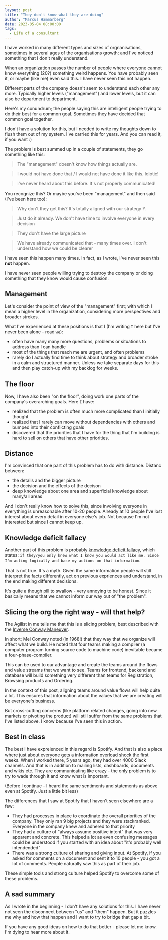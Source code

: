 ```yaml
---
layout: post
title: "They don't know what they are doing"
author: "Marcus Hammarberg"
date: 2023-05-04 08:00:00
tags:
  - Life of a consultant
---
```


I have worked in many different types and sizes of orgnanisations, sometimes in several ages of the organisations growth; and I've noticed something that I don't really understand.

When an organization passes the number of people where everyone cannot know everything (20?) something weird happens. You have probably seen it, or maybe (like me) even said this. I have never seen this not happen.

Different parts of the company doesn't seem to understand each other any more. Typically higher levels ("management") and lower levels, but it can also be department to department.

Here's my conundrum; the people saying this are intelligent people trying to do their best for a common goal. Sometimes they have decided that common goal together.

I don't have a solution for this, but I needed to write my thoughts down to flush them out of my system. I've carried this for years. And you can read it, if you want :)

<!-- excerpt-end -->

The problem is best summed up in a couple of statements, they go something like this:

> The "management" doesn't know how things actually are.

> I would not have done that / I would not have done it like this. Idiotic!

> I've never heard about this before. It's not properly communicated!

You recognize this? Or maybe you've been "management" and then said (I've been here too):

> Why don't they get this? It's totally aligned with our strategy Y.

> Just do it already. We don't have time to involve everyone in every decision

> They don't have the large picture

> We have already communicated that - many times over. I don't understand how we could be clearer

I have seen this happen many times. In fact, as I wrote, I've never seen this **not** happen.

I have never seen people willing trying to destroy the company or doing something that they know would cause confusion.

## Management

Let's consider the point of view of the "management" first; with which I mean a higher level in the organization, considering more perspectives and broader strokes.

What I've experienced at these positions is that I (I'm writing `I` here but I've never been alone - read `we`):

- often have many many more questions, problems or situations to address than I can handle
- most of the things that reach me are urgent, and often problems
- rarely do I actually find time to think about strategy and broader stroke in a calm and structured manner. Unless we take separate days for this and then play catch-up with my backlog for weeks.

## The floor

Now, I have also been "on the floor", doing work one parts of the company's overarching goals. Here `I` have:

- realized that the problem is often much more complicated than I initially thought
- realized that I rarely can move without dependencies with others and bumped into their conflicting goals
- discovered that the priorities that I have for the thing that I'm building is hard to sell on others that have other priorities.

## Distance

I'm convinced that one part of this problem has to do with distance. Distanc between:

- the details and the bigger picture
- the decision and the effects of the decison
- deep knowledge about one area and superficial knowledge about many/all areas

And I don't really know how to solve this, since involving everyone in everything is unreasonable after 10-20 people. Already at 10 people I've lost interest about every detail in everyone else's job. Not because I'm not interested but since I cannot keep up.

## Knowledge deficit fallacy

Another part of this problem is probably [knowledge deficit fallacy](https://deepstash.com/idea/249690/the-information-deficit-model), which states: `if they/you only knew what I know you would act like me. Since I'm acting logically and base my actions on that information`.

That is not true. It's a myth. Given the same information people will still interpret the facts differently, act on previous expriences and understand, in the end making different decisions.

It's quite a though pill to swallow - very annoying to be honest. Since it basically means that we cannot inform our way out of "the problem".

## Slicing the org the right way - will that help?

The Agilist in me tells me that this is a slicing problem, best described with the [Inverse Conway Maneuver](https://www.shortform.com/blog/inverse-conway-maneuver/).

In short; Mel Conway noted (in 1968!) that they way that we organize will affect what we build. He noted that four teams making a compiler (a computer program turning source code to machine code) inevitable became a four-phase-compiler.

This can be used to our advantage and create the teams around the flows and value streams that we want to see. Teams for frontend, backend and database will build something very different than teams for Registration, Browsing products and Ordering.

In the context of this post, aligning teams around value flows will help quite a lot. This ensures that information about the values that we are creating will be everyone's business.

But cross-cutting concerns (like platform related changes, going into new markets or pivoting the product) will still suffer from the same problems that I've listed above. I know because I've seen this in action.

## Best in class

The best I have expreienced in this regard is Spotify. And that is also a place where just about everyone gets a information overload shock the first weeks. When I worked there, 5 years ago, they had over 4000 Slack channels. And that is in addition to mailing lists, dashboards, documents and wikis etc. They are communicating like crazy - the only problem is to try to wade through it and know what is important.

(Before I continue - I heard the same sentiments and statements as above even at Spotify. Just a little bit less)

The differences that I saw at Spotify that I haven't seen elsewhere are a few:

- They had processes in place to coordinate the overall priorities of the company. They only ran 9 big projects and they were stackranked. Everyone in the company knew and adhered to that priority
- They had a culture of "always assume positive intent" that was very apparent and concrete. This helped a lot as even confusing messages could be understood if you started with an idea about "it's probably well intendended"
- There was a strong culture of sharing and giving input. At Spotify, if you asked for comments on a document and sent it to 10 people - you got a lot of comments. People naturally saw this as part of their job.

These simple tools and strong culture helped Spotify to overcome some of these problems.

## A sad summary

As I wrote in the beginning - I don't have any solutions for this. I have never not seen the disconnect between "us" and "them" happen. But it puzzles me why and how that happen and I want to try to bridge that gap a bit.

If you have any good ideas on how to do that better - please let me know. I'm dying to hear more about it.
